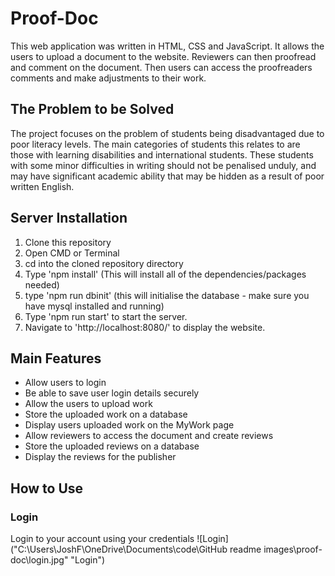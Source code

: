 # Proof-Doc
This web application was written in HTML, CSS and JavaScript. It allows the users to upload a document to the website. Reviewers can then proofread and comment
on the document. Then users can access the proofreaders comments and make adjustments to their work.

## The Problem to be Solved
The project focuses on the problem of students being disadvantaged due to poor literacy levels. The main categories of students this relates to are those with learning disabilities and international students. These students with some minor difficulties in writing should not be penalised unduly, and may have significant academic ability that may be hidden as a result of poor written English.

## Server Installation  
1. Clone this repository
2. Open CMD or Terminal
2. cd into the cloned repository directory
3. Type 'npm install' (This will install all of the dependencies/packages needed)
4. type 'npm run dbinit' (this will initialise the database - make sure you have mysql installed and running)
5. Type 'npm run start' to start the server.
6. Navigate to 'http://localhost:8080/' to display the website.

## Main Features
+ Allow users to login
+ Be able to save user login details securely
+ Allow the users to upload work
+ Store the uploaded work on a database
+ Display users uploaded work on the MyWork page
+ Allow reviewers to access the document and create reviews
+ Store the uploaded reviews on a database
+ Display the reviews for the publisher

## How to Use
### Login
Login to your account using your credentials
![Login]("C:\Users\JoshF\OneDrive\Documents\code\GitHub readme images\proof-doc\login.jpg" "Login")
